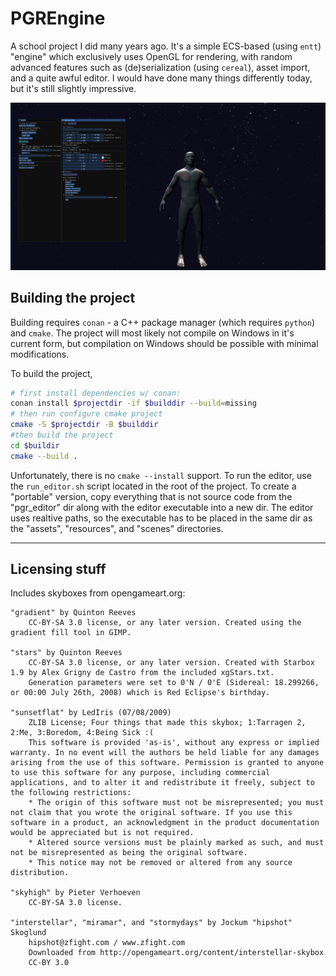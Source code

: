 # PGREngine

A school project I did many years ago. It's a simple ECS-based (using `entt`) "engine" which exclusively uses OpenGL for rendering, with random advanced features such as (de)serialization (using `cereal`), asset import, and a quite awful editor. I would have done many things differently today, but it's still slightly impressive.

![](screenshot.png)

## Building the project
Building requires `conan` - a C++ package manager (which requires `python`) and `cmake`. The project will most likely not compile on Windows in it's current form, but compilation on Windows should be possible with minimal modifications.

To build the project,
```bash
# first install dependencies w/ conan:
conan install $projectdir -if $builddir --build=missing
# then run configure cmake project
cmake -S $projectdir -B $builddir
#then build the project
cd $buildir
cmake --build .
```
Unfortunately, there is no `cmake --install` support. To run the editor, use the `run_editor.sh` script located in the root of the project. 
To create a "portable" version, copy everything that is not source code from the "pgr_editor" dir along with the editor executable into a new dir. The editor uses realtive paths, so the executable has to be placed in the same dir as the "assets", "resources", and "scenes" directories.

---
## Licensing stuff
Includes skyboxes from opengameart.org:

```
"gradient" by Quinton Reeves
    CC-BY-SA 3.0 license, or any later version. Created using the gradient fill tool in GIMP.
    
"stars" by Quinton Reeves
    CC-BY-SA 3.0 license, or any later version. Created with Starbox 1.9 by Alex Grigny de Castro from the included xgStars.txt.
    Generation parameters were set to 0'N / 0'E (Sidereal: 18.299266, or 00:00 July 26th, 2008) which is Red Eclipse's birthday.

"sunsetflat" by LedIris (07/08/2009)
    ZLIB License; Four things that made this skybox; 1:Tarragen 2, 2:Me, 3:Boredom, 4:Being Sick :(
    This software is provided 'as-is', without any express or implied warranty. In no event will the authors be held liable for any damages arising from the use of this software. Permission is granted to anyone to use this software for any purpose, including commercial applications, and to alter it and redistribute it freely, subject to the following restrictions:
    * The origin of this software must not be misrepresented; you must not claim that you wrote the original software. If you use this software in a product, an acknowledgment in the product documentation would be appreciated but is not required.
    * Altered source versions must be plainly marked as such, and must not be misrepresented as being the original software.
    * This notice may not be removed or altered from any source distribution. 

"skyhigh" by Pieter Verhoeven
    CC-BY-SA 3.0 license.

"interstellar", "miramar", and "stormydays" by Jockum "hipshot" Skoglund
    hipshot@zfight.com / www.zfight.com
    Downloaded from http://opengameart.org/content/interstellar-skybox
    CC-BY 3.0
```
